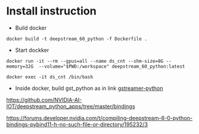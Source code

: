 # Install instruction
- Build docker
```
docker build -t deepstream_60_python -f Dockerfile .
```

- Start dockker 
```
docker run -it --rm --gpus=all --name ds_cnt --shm-size=8G --memory=32G  --volume="$PWD:/workspace" deepstream_60_python:latest
```

```
docker exec -it ds_cnt /bin/bash 
```

- Inside docker, build gst_python as in link [gstreamer-python](https://github.com/jackersson/gstreamer-python)

https://github.com/NVIDIA-AI-IOT/deepstream_python_apps/tree/master/bindings

https://forums.developer.nvidia.com/t/compiling-deepstream-6-0-python-bindings-pybind11-h-no-such-file-or-directory/195232/3